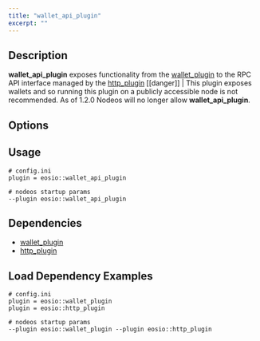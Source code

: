 ```yaml
---
title: "wallet_api_plugin"
excerpt: ""
---
```

## Description
**wallet_api_plugin** exposes functionality from the [wallet_plugin](doc:wallet_plugin) to the RPC API interface managed by the [http_plugin](doc:http_plugin)
[[danger]]
|
This plugin exposes wallets and so running this plugin on a publicly accessible node is not recommended. As of 1.2.0 Nodeos will no longer allow **wallet_api_plugin**.

## Options

## Usage


```text
# config.ini
plugin = eosio::wallet_api_plugin

# nodeos startup params
--plugin eosio::wallet_api_plugin
```

## Dependencies
- [wallet_plugin](doc:wallet_plugin) 
- [http_plugin](doc:http_plugin) 

## Load Dependency Examples

```shell
# config.ini
plugin = eosio::wallet_plugin
plugin = eosio::http_plugin

# nodeos startup params
--plugin eosio::wallet_plugin --plugin eosio::http_plugin

```
